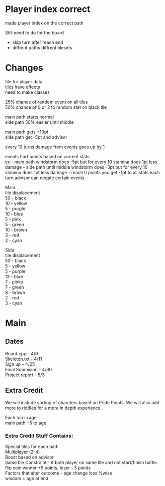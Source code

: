 # Player index correct
made player index on the correct path

Still need to do for the board
  - skip turn after reach end
  - diffrent paths diffrent tilesets

# Changes
file for player data  
tiles have effects  
need to make classes  


25% chance of random event on all tiles  
50% chance of 0 or 2 to random stat on black tile  

main path starts normal   
side path 50% easier until middle  

main path gets +10pt  
side path get -5pt and advisor  

every 10 turns damage from events goes up by 1  

events hurt points based on current stats  
  ex - main path windstorm does -5pt but for every 10 stamina does 1pt less damage
     - side path until middle windstorm does -3pt but for every 10 stamina does 1pt less damage
     - reach 0 points you get -1pt to all stats each turn
advisor can negate certain events  


Main  
tile displacement  
50 - black  
10 - yellow  
5 - purple  
10 - blue  
5 - pink  
5 - green  
10 - brown  
3 - red  
2 - cyan  

Side  
tile displacement  
50 - black  
5 - yellow  
5 - purple  
13 - blue  
7 - pinks  
7 - green  
8 - brown  
2 - red  
3 - cyan  

# Main
## Dates
Board.cpp - 4/9\
Skeleton.txt - 4/11\
Sign up - 4/25\
Final Submision - 4/30\
Project report - 5/3

## Extra Credit
We will include sorting of charcters based on Pride Points. We will also add more to riddles for a more in depth experience. 

Each turn +age\
main path +5 to age

### Extra Credit Stuff Contains:
Special tiles for each path\
Multiplayer (2-4)\
Boost based on advisor\
Same tile Constraint - if both player on same tile and not start/finish battle. flip coin winner +5 points, loser - 5 points\
Factors that alter outcome - age change loss %wise\
  wisdom + age at end

